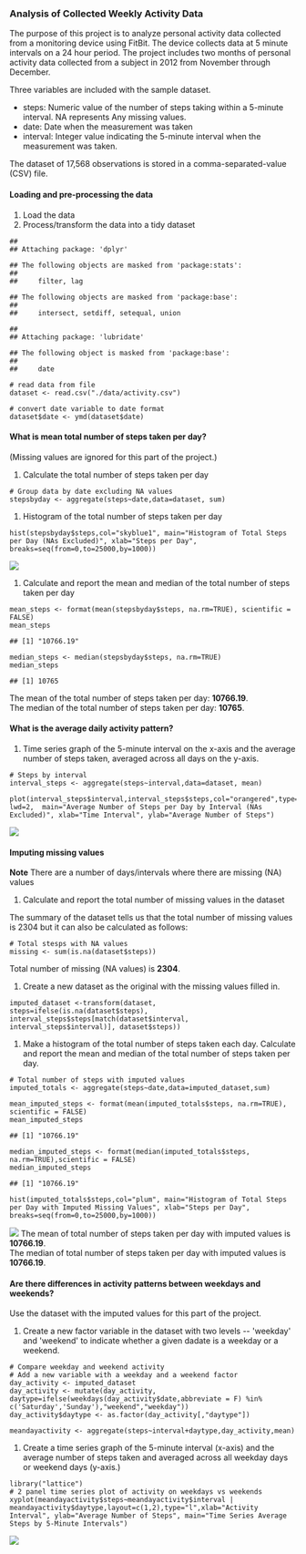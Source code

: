 ### Analysis of Collected Weekly Activity Data

The purpose of this project is to analyze personal activity data
collected from a monitoring device using FitBit. The device collects
data at 5 minute intervals on a 24 hour period. The project includes two
months of personal activity data collected from a subject in 2012 from
November through December.

Three variables are included with the sample dataset.

-   steps: Numeric value of the number of steps taking within a
    5-minute interval. NA represents Any missing values.
-   date: Date when the measurement was taken
-   interval: Integer value indicating the 5-minute interval when the
    measurement was taken.

The dataset of 17,568 observations is stored in a comma-separated-value
(CSV) file.

#### Loading and pre-processing the data

1.  Load the data
2.  Process/transform the data into a tidy dataset

<!-- -->

    ## 
    ## Attaching package: 'dplyr'

    ## The following objects are masked from 'package:stats':
    ## 
    ##     filter, lag

    ## The following objects are masked from 'package:base':
    ## 
    ##     intersect, setdiff, setequal, union

    ## 
    ## Attaching package: 'lubridate'

    ## The following object is masked from 'package:base':
    ## 
    ##     date

    # read data from file
    dataset <- read.csv("./data/activity.csv")

    # convert date variable to date format
    dataset$date <- ymd(dataset$date)

#### What is mean total number of steps taken per day?

(Missing values are ignored for this part of the project.)

1.  Calculate the total number of steps taken per day

<!-- -->

    # Group data by date excluding NA values
    stepsbyday <- aggregate(steps~date,data=dataset, sum)

1.  Histogram of the total number of steps taken per day

<!-- -->

    hist(stepsbyday$steps,col="skyblue1", main="Histogram of Total Steps per Day (NAs Excluded)", xlab="Steps per Day", breaks=seq(from=0,to=25000,by=1000))

![](PA1_template_files/figure-markdown_strict/unnamed-chunk-4-1.png)

1.  Calculate and report the mean and median of the total number of
    steps taken per day

<!-- -->

    mean_steps <- format(mean(stepsbyday$steps, na.rm=TRUE), scientific = FALSE)
    mean_steps

    ## [1] "10766.19"

    median_steps <- median(stepsbyday$steps, na.rm=TRUE)
    median_steps

    ## [1] 10765

The mean of the total number of steps taken per day: **10766.19**.  
The median of the total number of steps taken per day: **10765**.

#### What is the average daily activity pattern?

1.  Time series graph of the 5-minute interval on the x-axis and the
    average number of steps taken, averaged across all days on
    the y-axis.

<!-- -->

    # Steps by interval
    interval_steps <- aggregate(steps~interval,data=dataset, mean)

    plot(interval_steps$interval,interval_steps$steps,col="orangered",type="l", lwd=2,  main="Average Number of Steps per Day by Interval (NAs Excluded)", xlab="Time Interval", ylab="Average Number of Steps")

![](PA1_template_files/figure-markdown_strict/unnamed-chunk-6-1.png)

#### Imputing missing values

**Note** There are a number of days/intervals where there are missing
(NA) values

1.  Calculate and report the total number of missing values in the
    dataset

The summary of the dataset tells us that the total number of missing
values is 2304 but it can also be calculated as follows:

    # Total stesps with NA values
    missing <- sum(is.na(dataset$steps))

Total number of missing (NA values) is **2304**.

1.  Create a new dataset as the original with the missing values
    filled in.

<!-- -->

    imputed_dataset <-transform(dataset, steps=ifelse(is.na(dataset$steps), interval_steps$steps[match(dataset$interval, interval_steps$interval)], dataset$steps))

1.  Make a histogram of the total number of steps taken each day.
    Calculate and report the mean and median of the total number of
    steps taken per day.

<!-- -->

    # Total number of steps with imputed values
    imputed_totals <- aggregate(steps~date,data=imputed_dataset,sum)

    mean_imputed_steps <- format(mean(imputed_totals$steps, na.rm=TRUE), scientific = FALSE)
    mean_imputed_steps

    ## [1] "10766.19"

    median_imputed_steps <- format(median(imputed_totals$steps, na.rm=TRUE),scientific = FALSE)
    median_imputed_steps

    ## [1] "10766.19"

    hist(imputed_totals$steps,col="plum", main="Histogram of Total Steps per Day with Imputed Missing Values", xlab="Steps per Day", breaks=seq(from=0,to=25000,by=1000))

![](PA1_template_files/figure-markdown_strict/unnamed-chunk-9-1.png) The
mean of total number of steps taken per day with imputed values is
**10766.19**.  
The median of total number of steps taken per day with imputed values is
**10766.19**.

#### Are there differences in activity patterns between weekdays and weekends?

Use the dataset with the imputed values for this part of the project.

1.  Create a new factor variable in the dataset with two levels --
    'weekday' and 'weekend' to indicate whether a given dadate is a
    weekday or a weekend.

<!-- -->

    # Compare weekday and weekend activity
    # Add a new variable with a weekday and a weekend factor
    day_activity <- imputed_dataset
    day_activity <- mutate(day_activity, daytype=ifelse(weekdays(day_activity$date,abbreviate = F) %in% c('Saturday','Sunday'),"weekend","weekday"))
    day_activity$daytype <- as.factor(day_activity[,"daytype"])

    meandayactivity <- aggregate(steps~interval+daytype,day_activity,mean)

1.  Create a time series graph of the 5-minute interval (x-axis) and the
    average number of steps taken and averaged across all weekday days
    or weekend days (y-axis.)

<!-- -->

    library("lattice")
    # 2 panel time series plot of activity on weekdays vs weekends
    xyplot(meandayactivity$steps~meandayactivity$interval | meandayactivity$daytype,layout=c(1,2),type="l",xlab="Activity Interval", ylab="Average Number of Steps", main="Time Series Average Steps by 5-Minute Intervals")

![](PA1_template_files/figure-markdown_strict/unnamed-chunk-11-1.png)
